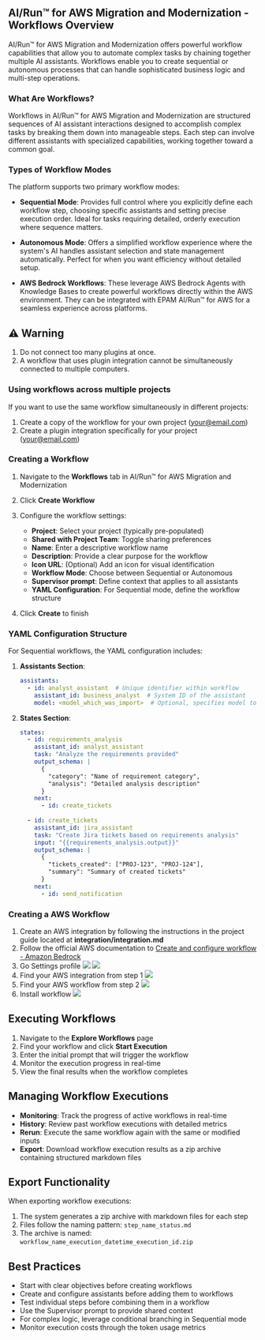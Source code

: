 ## AI/Run™ for AWS Migration and Modernization - Workflows Overview

AI/Run™ for AWS Migration and Modernization offers powerful workflow capabilities that allow you to automate complex tasks by chaining together multiple AI assistants. Workflows enable you to create sequential or autonomous processes that can handle sophisticated business logic and multi-step operations.

### What Are Workflows?

Workflows in AI/Run™ for AWS Migration and Modernization are structured sequences of AI assistant interactions designed to accomplish complex tasks by breaking them down into manageable steps. Each step can involve different assistants with specialized capabilities, working together toward a common goal.

### Types of Workflow Modes

The platform supports two primary workflow modes:

- **Sequential Mode**: Provides full control where you explicitly define each workflow step, choosing specific assistants and setting precise execution order. Ideal for tasks requiring detailed, orderly execution where sequence matters.

- **Autonomous Mode**: Offers a simplified workflow experience where the system's AI handles assistant selection and state management automatically. Perfect for when you want efficiency without detailed setup.

- **AWS Bedrock Workflows**: These leverage AWS Bedrock Agents with Knowledge Bases to create powerful workflows directly within the AWS environment. They can be integrated with EPAM AI/Run™ for AWS for a seamless experience across platforms.

## ⚠️ Warning
1. Do not connect too many plugins at once.
2. A workflow that uses plugin integration cannot be simultaneously connected to multiple computers.

### Using workflows across multiple projects
If you want to use the same workflow simultaneously in different projects:
1. Create a copy of the workflow for your own project (your@email.com)
2. Create a plugin integration specifically for your project (your@email.com)

### Creating a Workflow

1. Navigate to the **Workflows** tab in AI/Run™ for AWS Migration and Modernization
2. Click **Create Workflow**
3. Configure the workflow settings:
   - **Project**: Select your project (typically pre-populated)
   - **Shared with Project Team**: Toggle sharing preferences
   - **Name**: Enter a descriptive workflow name
   - **Description**: Provide a clear purpose for the workflow
   - **Icon URL**: (Optional) Add an icon for visual identification
   - **Workflow Mode**: Choose between Sequential or Autonomous
   - **Supervisor prompt**: Define context that applies to all assistants
   - **YAML Configuration**: For Sequential mode, define the workflow structure

4. Click **Create** to finish

### YAML Configuration Structure

For Sequential workflows, the YAML configuration includes:

1. **Assistants Section**:
   ```yaml
   assistants:
     - id: analyst_assistant  # Unique identifier within workflow
       assistant_id: business_analyst  # System ID of the assistant
       model: <model_which_was_import>  # Optional, specifies model to use
2. **States Section**:
   ```yaml
   states:
     - id: requirements_analysis
       assistant_id: analyst_assistant
       task: "Analyze the requirements provided"
       output_schema: |
         {
           "category": "Name of requirement category",
           "analysis": "Detailed analysis description"
         }
       next:
         - id: create_tickets
         
     - id: create_tickets
       assistant_id: jira_assistant
       task: "Create Jira tickets based on requirements analysis"
       input: "{{requirements_analysis.output}}"
       output_schema: |
         {
           "tickets_created": ["PROJ-123", "PROJ-124"],
           "summary": "Summary of created tickets"
         }
       next:
         - id: send_notification


### Creating a AWS Workflow
1. Create an AWS integration by following the instructions in the project guide located at **integration/integration.md**
2. Follow the official AWS documentation to [Create and configure workflow - Amazon Bedrock](https://docs.aws.amazon.com/bedrock/latest/userguide/flows-create.html)
3. Go Settings profile
   <img src="assets/workflow-guide/go_to_settings.png">
   <img src="assets/workflow-guide/go_to_settings_2.png">
4. Find your AWS integration from step 1
   <img src="assets/workflow-guide/find_aws_integration.png">
5. Find your AWS workflow from step 2
   <img src="assets/workflow-guide/find_aws_workflow.png">
6. Install workflow
   <img src="assets/workflow-guide/install_workflow.png">


## Executing Workflows

1. Navigate to the **Explore Workflows** page
2. Find your workflow and click **Start Execution**
3. Enter the initial prompt that will trigger the workflow
4. Monitor the execution progress in real-time
5. View the final results when the workflow completes

## Managing Workflow Executions

- **Monitoring**: Track the progress of active workflows in real-time
- **History**: Review past workflow executions with detailed metrics
- **Rerun**: Execute the same workflow again with the same or modified inputs
- **Export**: Download workflow execution results as a zip archive containing structured markdown files

## Export Functionality

When exporting workflow executions:

1. The system generates a zip archive with markdown files for each step
2. Files follow the naming pattern: `step_name_status.md`
3. The archive is named: `workflow_name_execution_datetime_execution_id.zip`

## Best Practices

- Start with clear objectives before creating workflows
- Create and configure assistants before adding them to workflows
- Test individual steps before combining them in a workflow
- Use the Supervisor prompt to provide shared context
- For complex logic, leverage conditional branching in Sequential mode
- Monitor execution costs through the token usage metrics
